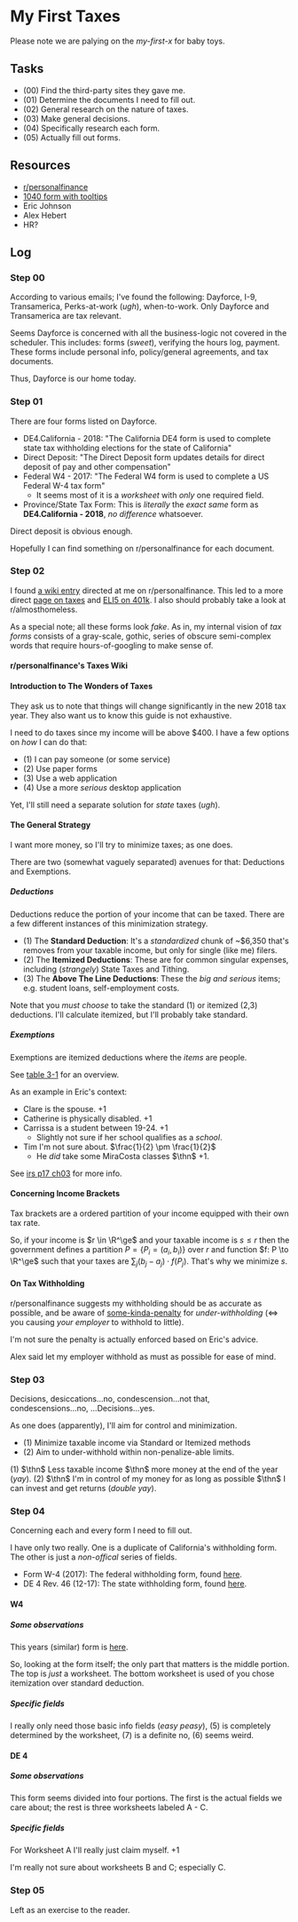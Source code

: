 # My First Taxes 

Please note we are palying on the *my-first-x* for baby toys.


## Tasks 

* (00) Find the third-party sites they gave me. 
* (01) Determine the documents I need to fill out.
* (02) General research on the nature of taxes. 
* (03) Make general decisions. 
* (04) Specifically research each form.
* (05) Actually fill out forms. 

## Resources 

* [r/personalfinance](https://www.reddit.com/r/personalfinance/)
* [1040 form with tooltips](http://apps.urban.org/1040/2015/f1040-1.html)
* Eric Johnson 
* Alex Hebert 
* HR?

## Log 

### Step 00 

According to various emails; I've found the following: Dayforce, I-9, Transamerica, Perks-at-work (*ugh*), when-to-work. Only Dayforce and Transamerica are tax relevant. 

Seems Dayforce is concerned with all the business-logic not covered in the scheduler. This includes: forms (*sweet*), verifying the hours log, payment. These forms include personal info, policy/general agreements, and tax documents. 

Thus, Dayforce is our home today. 

### Step 01 

There are four forms listed on Dayforce. 

* DE4.California - 2018: "The California DE4 form is used to complete state tax withholding elections for the state of California"
* Direct Deposit: "The Direct Deposit form updates details for direct deposit of pay and other compensation"
* Federal W4 - 2017: "The Federal W4 form is used to complete a US Federal W-4 tax form"
    - It seems most of it is a *worksheet* with *only* one required field. 
* Province/State Tax Form: This is *literally* the *exact same* form as **DE4.California - 2018**, *no difference* whatsoever.

Direct deposit is obvious enough. 

Hopefully I can find something on r/personalfinance for each document. 

### Step 02 

I found [a wiki entry](https://www.reddit.com/r/personalfinance/wiki/young_adult) directed at me on r/personalfinance. This led to a more direct [page on taxes](https://www.reddit.com/r/personalfinance/wiki/taxes) and [ELI5 on 401k](https://www.reddit.com/r/personalfinance/wiki/401k). I also should probably take a look at r/almosthomeless. 

As a special note; all these forms look *fake*. As in, my internal vision of *tax forms* consists of a gray-scale, gothic, series of obscure semi-complex words that require hours-of-googling to make sense of. 


#### r/personalfinance's Taxes Wiki 

#### Introduction to The Wonders of Taxes 

They ask us to note that things will change significantly in the new 2018 tax year. They also want us to know this guide is not exhaustive.

I need to do taxes since my income will be above \$400. I have a few options on *how* I can do that:

* (1) I can pay someone (or some service)
* (2) Use paper forms
* (3) Use a web application
* (4) Use a more *serious* desktop application

Yet, I'll still need a separate solution for *state* taxes (*ugh*).

#### The General Strategy 

I want more money, so I'll try to minimize taxes; as one does.

There are two (somewhat vaguely separated) avenues for that: Deductions and Exemptions. 

##### Deductions

Deductions reduce the portion of your income that can be taxed. There are a few different instances of this minimization strategy. 

* (1) The **Standard Deduction**: It's a *standardized* chunk of ~$6,350 that's removes from your taxable income, but only for single (like me) filers.
* (2) The **Itemized Deductions**: These are for common singular expenses, including (*strangely*) State Taxes and Tithing. 
* (3) The **Above The Line Deductions**: These the *big and serious* items; e.g. student loans, self-employment costs. 

Note that you *must choose* to take the standard (1) or itemized (2,3) deductions. I'll calculate itemized, but I'll probably take standard. 


##### Exemptions 

Exemptions are itemized deductions where the *items* are people. 

See [table 3-1](https://www.irs.gov/publications/p17#idm140565607775056) for an overview. 

As an example in Eric's context: 

* Clare is the spouse. +1 
* Catherine is physically disabled. +1
* Carrissa is a student between 19-24. +1 
    - Slightly not sure if her school qualifies as a *school*.
* Tim I'm not sure about. $\frac{1}{2} \pm \frac{1}{2}$
    - He *did* take some MiraCosta classes $\thn$  +1.

See [irs p17 ch03](https://www.irs.gov/publications/p17#en_US_2017_publink1000170839) for more info. 

#### Concerning Income Brackets

Tax brackets are a ordered partition of your income equipped with their own tax rate. 

So, if your income is $r \in \R^\ge$ and your taxable income is $s \le r$ then the government defines a partition $P = \{P_i = (a_i,b_i)\}$ over $r$ and function $f: P \to \R^\ge$ such that your taxes are $\sum_{j} (b_j - a_j) \cdot f(P_j)$. That's why we minimize $s$. 


#### On Tax Withholding 

r/personalfinance suggests my withholding should be as accurate as possible, and be aware of [some-kinda-penalty](https://www.irs.gov/taxtopics/tc306) for *under-withholding* ($\iff$ you causing *your employer* to withhold to little). 

I'm not sure the penalty is actually enforced based on Eric's advice. 

Alex said let my employer withhold as must as possible for ease of mind. 

### Step 03 

Decisions, desiccations...no, condescension...not that, condescensions...no, ...Decisions...yes.

As one does (apparently), I'll aim for control and minimization. 

* (1) Minimize taxable income via Standard or Itemized methods 
* (2) Aim to under-withhold within non-penalize-able limits. 

(1) $\thn$ Less taxable income $\thn$ more money at the end of the year (*yay*).
(2) $\thn$ I'm in control of my money for as long as possible $\thn$ I can invest and get returns (*double yay*).


### Step 04 

Concerning each and every form I need to fill out. 

I have only two really. One is a duplicate of California's withholding form. The other is just a *non-offical* series of fields. 

* Form W-4 (2017): The federal withholding form, found [here](https://www.irs.gov/pub/irs-prior/fw4--2017.pdf). 
* DE 4 Rev. 46 (12-17): The state withholding form, found [here](http://www.taxes.ca.gov/de4.pdf). 

#### W4 

##### Some observations 
This years (similar) form is [here](https://www.irs.gov/pub/irs-pdf/fw4.pdf). 

So, looking at the form itself; the only part that matters is the middle portion. The top is *just* a worksheet. The bottom worksheet is used of you chose itemization over standard deduction. 


##### Specific fields

I really only need those basic info fields (*easy peasy*), (5) is completely determined by the worksheet, (7) is a definite no, (6) seems weird. 

#### DE 4

##### Some observations 

This form seems divided into four portions. The first is the actual fields we care about; the rest is three worksheets labeled A - C. 

##### Specific fields

For Worksheet A I'll really just claim myself. +1

I'm really not sure about worksheets B and C; especially C. 

### Step 05 

Left as an exercise to the reader. 